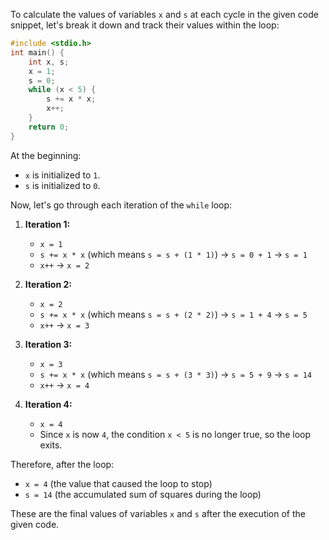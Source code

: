 To calculate the values of variables `x` and `s` at each cycle in the given code snippet, let's break it down and track their values within the loop:

```c
#include <stdio.h>
int main() {
    int x, s;
    x = 1;
    s = 0;
    while (x < 5) {
        s += x * x;
        x++;
    }
    return 0;
}
```

At the beginning:
- `x` is initialized to `1`.
- `s` is initialized to `0`.

Now, let's go through each iteration of the `while` loop:

1. **Iteration 1:**
   - `x = 1`
   - `s += x * x` (which means `s = s + (1 * 1)`) → `s = 0 + 1` → `s = 1`
   - `x++` → `x = 2`

2. **Iteration 2:**
   - `x = 2`
   - `s += x * x` (which means `s = s + (2 * 2)`) → `s = 1 + 4` → `s = 5`
   - `x++` → `x = 3`

3. **Iteration 3:**
   - `x = 3`
   - `s += x * x` (which means `s = s + (3 * 3)`) → `s = 5 + 9` → `s = 14`
   - `x++` → `x = 4`

4. **Iteration 4:**
   - `x = 4`
   - Since `x` is now `4`, the condition `x < 5` is no longer true, so the loop exits.

Therefore, after the loop:
- `x = 4` (the value that caused the loop to stop)
- `s = 14` (the accumulated sum of squares during the loop)

These are the final values of variables `x` and `s` after the execution of the given code.
